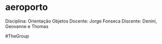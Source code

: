 # aeroporto
Disciplina: Orientação Objetos
Docente: Jorge Fonseca 
Discente: Denini, Geovanne e Thomas

#TheGroup
